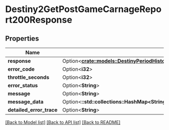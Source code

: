 # Destiny2GetPostGameCarnageReport200Response

## Properties

Name | Type | Description | Notes
------------ | ------------- | ------------- | -------------
**response** | Option<[**crate::models::DestinyPeriodHistoricalStatsPeriodDestinyPostGameCarnageReportData**](Destiny.HistoricalStats.DestinyPostGameCarnageReportData.md)> |  | [optional]
**error_code** | Option<**i32**> |  | [optional]
**throttle_seconds** | Option<**i32**> |  | [optional]
**error_status** | Option<**String**> |  | [optional]
**message** | Option<**String**> |  | [optional]
**message_data** | Option<**::std::collections::HashMap<String, String>**> |  | [optional]
**detailed_error_trace** | Option<**String**> |  | [optional]

[[Back to Model list]](../README.md#documentation-for-models) [[Back to API list]](../README.md#documentation-for-api-endpoints) [[Back to README]](../README.md)



